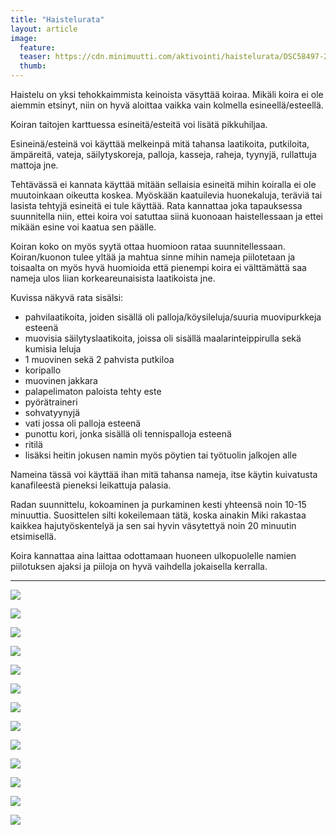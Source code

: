 ```yaml
---
title: "Haistelurata"
layout: article
image:
  feature:
  teaser: https://cdn.minimuutti.com/aktivointi/haistelurata/DSC58497-245px.jpg
  thumb:
---
```


Haistelu on yksi tehokkaimmista keinoista väsyttää koiraa. Mikäli koira ei ole aiemmin etsinyt, niin on hyvä aloittaa vaikka vain kolmella esineellä/esteellä.

Koiran taitojen karttuessa esineitä/esteitä voi lisätä pikkuhiljaa.

Esineinä/esteinä voi käyttää melkeinpä mitä tahansa laatikoita, putkiloita, ämpäreitä, vateja, säilytyskoreja, palloja, kasseja, raheja, tyynyjä, rullattuja mattoja jne.

Tehtävässä ei kannata käyttää mitään sellaisia esineitä mihin koiralla ei ole muutoinkaan oikeutta koskea. Myöskään kaatuilevia huonekaluja, teräviä tai lasista tehtyjä esineitä ei tule käyttää. Rata kannattaa joka tapauksessa suunnitella niin, ettei koira voi satuttaa siinä kuonoaan haistellessaan ja ettei mikään esine voi kaatua sen päälle.

Koiran koko on myös syytä ottaa huomioon rataa suunnitellessaan. Koiran/kuonon tulee yltää ja mahtua sinne mihin nameja piilotetaan ja toisaalta on myös hyvä huomioida että pienempi koira ei välttämättä saa nameja ulos liian korkeareunaisista laatikoista jne.

Kuvissa näkyvä rata sisälsi:

- pahvilaatikoita, joiden sisällä oli palloja/köysileluja/suuria muovipurkkeja esteenä
- muovisia säilytyslaatikoita, joissa oli sisällä maalarinteippirulla sekä kumisia leluja
- 1 muovinen sekä 2 pahvista putkiloa
- koripallo
- muovinen jakkara
- palapelimaton paloista tehty este
- pyörätraineri
- sohvatyynyjä
- vati jossa oli palloja esteenä
- punottu kori, jonka sisällä oli tennispalloja esteenä
- ritilä
- lisäksi heitin jokusen namin myös pöytien tai työtuolin jalkojen alle

Nameina tässä voi käyttää ihan mitä tahansa nameja, itse käytin kuivatusta kanafileestä pieneksi leikattuja palasia.

Radan suunnittelu, kokoaminen ja purkaminen kesti yhteensä noin 10-15 minuuttia. Suosittelen silti kokeilemaan tätä, koska ainakin Miki rakastaa kaikkea hajutyöskentelyä ja sen sai hyvin väsytettyä noin 20 minuutin etsimisellä. 

Koira kannattaa aina laittaa odottamaan huoneen ulkopuolelle namien piilotuksen ajaksi ja piiloja on hyvä vaihdella jokaisella kerralla.

---

![](https://cdn.minimuutti.com/aktivointi/haistelurata/DSC58497-800px.jpg)

![](https://cdn.minimuutti.com/aktivointi/haistelurata/DSC58550-800px.jpg)

![](https://cdn.minimuutti.com/aktivointi/haistelurata/DSC58517-800px.jpg)

![](https://cdn.minimuutti.com/aktivointi/haistelurata/DSC58525-800px.jpg)

![](https://cdn.minimuutti.com/aktivointi/haistelurata/DSC58539-800px.jpg)

![](https://cdn.minimuutti.com/aktivointi/haistelurata/DSC58571-800px.jpg)

![](https://cdn.minimuutti.com/aktivointi/haistelurata/DSC58613-800px.jpg)

![](https://cdn.minimuutti.com/aktivointi/haistelurata/DSC58619-800px.jpg)

![](https://cdn.minimuutti.com/aktivointi/haistelurata/DSC58634-800px.jpg)

![](https://cdn.minimuutti.com/aktivointi/haistelurata/DSC58632-800px.jpg)

![](https://cdn.minimuutti.com/aktivointi/haistelurata/DSC58640-800px.jpg)

![](https://cdn.minimuutti.com/aktivointi/haistelurata/DSC58652-800px.jpg)

![](https://cdn.minimuutti.com/aktivointi/haistelurata/DSC58672-800px.jpg)
